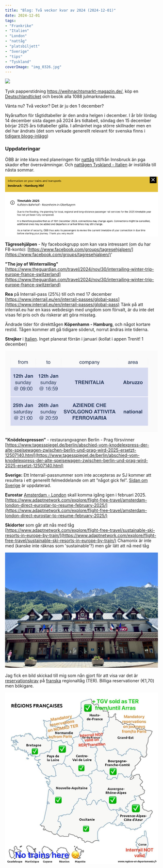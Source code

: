 ```yaml
---
title: "Blog: Två veckor kvar av 2024 (2024-12-01)"
date: 2024-12-01
tags:
- "Frankrike"
- "Italien"
- "London"
- "nattåg"
- "platsbiljett"
- "Sverige"
- "tips"
- "Tyskland"
coverImage: "img_0326.jpg"
---
```


[![](images/img_0326.jpg?w=798)](https://weihnachtsmarkt-magazin.de/)

<figcaption>

Tysk papperstidning https://weihnachtsmarkt-magazin.de/, köp en [Deutschlandticket](https://www.trainfo.eu/deutschland-ticket/) och besök alla 1088 julmarknaderna.

</figcaption>

Vänta nu? Två veckor? Det är ju den 1 december?

Nyårsafton för tågtidtabeller är den andra helgen i december. I år blir lördag 14 december sista dagen på 2024 års tidtabell, söndag den 15 december börjar 2025 års tidtabeller gälla. I allmänhet inga större skillnader men en del har ändrats (det som verkade generellt relevant för svenska finns i [tidigare blogg-inlägg](https://www.trainfo.eu/blog/))

### Uppdateringar

ÖBB är inte klara med planeringen för [nattåg](https://www.trainfo.eu/nightjet/) till/från Innsbruck än pga skador efter översvämningar. Och [nattågen Tyskland - Italien](https://www.trainfo.eu/italien-resa/) är inställda till nästa sommar.

![](images/tva-veckor-kvar-av-2024_1.png?w=889)

**Tågresehjälpen** - Ny facebookgrupp som kan vara intressant (om du har FB-konto): [https://www.facebook.com/groups/tagresehjalpen/](https://www.facebook.com/groups/tagresehjalpen/)'

**"The joy of Winterrailing"** [https://www.theguardian.com/travel/2024/nov/30/interrailing-winter-trip-europe-france-switzerland](https://www.theguardian.com/travel/2024/nov/30/interrailing-winter-trip-europe-france-switzerland)

**Rea** på Interrail-pass (25%) till och med 17 december [https://www.interrail.eu/en/interrail-passes/global-pass](https://www.interrail.eu/en/interrail-passes/global-pass) Tänk på att interrail.eu har en kass webdesign med ungdom som förvalt, är du inte det visas fel pris och du riskerar att göra misstag.

Ändrade tider för direkttågen **Köpenhamn - Hamburg**, och något kortare restid. Tågen kommer att gå tidigare söderut, norrut ändras inte tiderna.

**Strejker** i [Italien](https://www.trainfo.eu/italien/). Inget planerat förrän i januari (kollat i appen Trenit! 1 december)

![](images/tva-veckor-kvar-av-2024_3.jpeg?w=682)

**”Knödelexpressen”** - restaurangvagnen Berlin - Prag försvinner [https://www.tagesspiegel.de/berlin/abschied-vom-knodelexpress-der-alte-speisewagen-zwischen-berlin-und-prag-wird-2025-ersetzt-12507140.html](https://www.tagesspiegel.de/berlin/abschied-vom-knodelexpress-der-alte-speisewagen-zwischen-berlin-und-prag-wird-2025-ersetzt-12507140.html)

**Sverige:** Ett Interrail-passnummer som inte accepteras av SJ kommer att resultera i ett generellt felmeddelande om att ”något gick fel”. [Sidan om Sverige](https://www.trainfo.eu/sverige/) är uppdaterad.

**Eurostar** [Amsterdam - London](https://www.trainfo.eu/amsterdam-bryssel-london/) skall komma igång igen i februari 2025. [https://www.adaptnetwork.com/explore/flight-free-travel/amsterdam-london-direct-eurostar-to-resume-february-2025/](https://www.adaptnetwork.com/explore/flight-free-travel/amsterdam-london-direct-eurostar-to-resume-february-2025/)

**Skidorter** som går att nås med tåg [https://www.adaptnetwork.com/explore/flight-free-travel/sustainable-ski-resorts-in-europe-by-train/](https://www.adaptnetwork.com/explore/flight-free-travel/sustainable-ski-resorts-in-europe-by-train/) Chamonix är inte med (kanske inte räknas som 'sustainable'?) men går lätt att nå med tåg

![](images/tva-veckor-kvar-av-2024_2.jpg?w=1024)

Jag fick en bild skickad till mig som nån gjort för att visa var det är [reservationskrav](https://www.trainfo.eu/platsbiljettskrav-eller-inte/) på [franska](https://www.trainfo.eu/frankrike/) regionaltåg (TER). Billiga reservationer (€1,70) men bökigare.

![](images/tva-veckor-kvar-av-2024_5.jpg?w=750)
